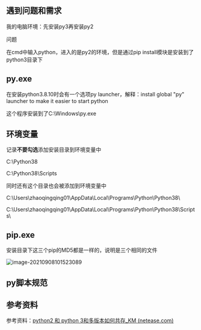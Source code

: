 ## 遇到问题和需求

我的电脑环境：先安装py3再安装py2

问题

在cmd中输入python，进入的是py2的环境，但是通过pip install模块是安装到了python3目录下

## py.exe

在安装python3.8.10时会有一个选项py launcher，解释：install global "py" launcher to make it easier to start python

这个程序安装到了C:\Windows\py.exe

## 环境变量

记录**不要勾选**添加安装目录到环境变量中

C:\Python38

C:\Python38\Scripts

同时还有这个目录也会被添加到环境变量中

C:\Users\zhaoqingqing01\AppData\Local\Programs\Python\Python38\

C:\Users\zhaoqingqing01\AppData\Local\Programs\Python\Python38\Scripts\

## pip.exe

安装目录下这三个pip的MD5都是一样的，说明是三个相同的文件

![image-20210908101523089](https://img2020.cnblogs.com/blog/363476/202109/363476-20210908111257436-651403112.png)

## py脚本规范



## 参考资料

参考资料：[python2 和 python 3和多版本如何共存_KM (netease.com)](https://km.netease.com/article/223505)


